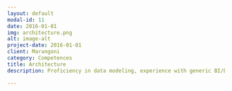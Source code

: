```yaml
---
layout: default
modal-id: 11
date: 2016-01-01
img: architecture.png
alt: image-alt
project-date: 2016-01-01
client: Marangoni
category: Competences
title: Architecture
description: Proficiency in data modeling, experience with generic BI/DWH architectures.

---
```

